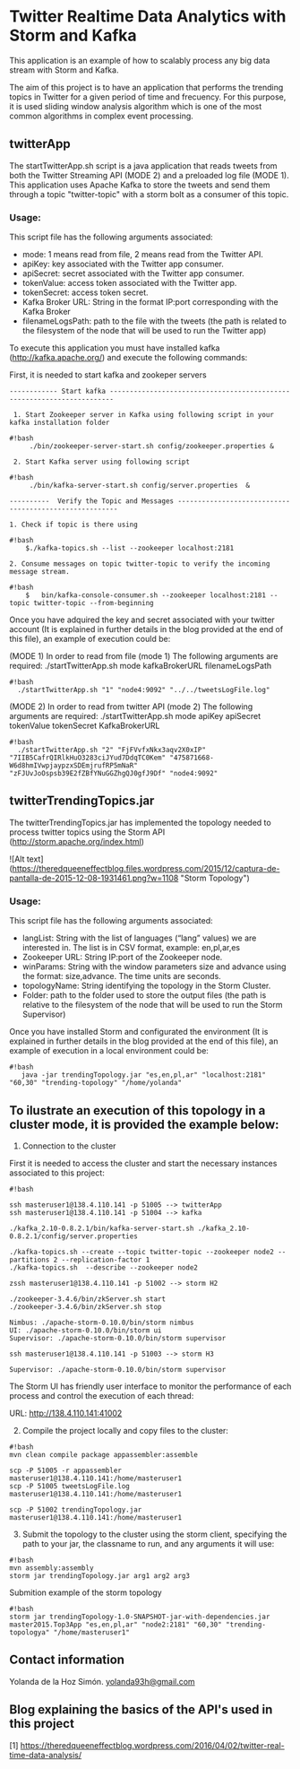 # Twitter Realtime Data Analytics with Storm and Kafka
   
This application is an example of how to scalably process any big data stream with Storm and Kafka. 

The aim of this project is to have an application that performs the trending topics in Twitter for a given period of time and frecuency. For this purpose, it is used sliding window analysis algorithm which is one of the most common algorithms in complex event processing.

## twitterApp

The startTwitterApp.sh script is a java application that reads tweets from both the Twitter Streaming API (MODE 2) and a preloaded log file (MODE 1). This application uses Apache Kafka to store the tweets and send them through a topic "twitter-topic" with a storm bolt as a consumer of this topic. 

### Usage:

This script file has the following arguments associated:

 * mode: 1 means read from file, 2 means read from the Twitter API.
 * apiKey: key associated with the Twitter app consumer.
 * apiSecret: secret associated with the Twitter app consumer.
 * tokenValue: access token associated with the Twitter app.
 * tokenSecret: access token secret.
 * Kafka Broker URL: String in the format IP:port corresponding with the Kafka Broker
 * filenameLogsPath: path to the file with the tweets (the path is related to the filesystem of the node that will be used to run the Twitter app)
  

To execute this application you must have installed kafka (http://kafka.apache.org/) and execute the following commands:

First, it is needed to start kafka and zookeper servers 

    ------------ Start kafka -----------------------------------------------------------------------
	
     1. Start Zookeeper server in Kafka using following script in your kafka installation folder  
```
#!bash
     ./bin/zookeeper-server-start.sh config/zookeeper.properties &
```
     2. Start Kafka server using following script 
```
#!bash
     ./bin/kafka-server-start.sh config/server.properties  &	
```

    ----------  Verify the Topic and Messages -------------------------------------------------------

    1. Check if topic is there using 
```
#!bash    
    $./kafka-topics.sh --list --zookeeper localhost:2181
```
    2. Consume messages on topic twitter-topic to verify the incoming message stream.
```
#!bash      
    $	bin/kafka-console-consumer.sh --zookeeper localhost:2181 --topic twitter-topic --from-beginning
```

Once you have adquired the key and secret associated with your twitter account (It is explained in further details in the blog provided at the end of this file), an example of execution could be:

(MODE 1) In order to read from file (mode 1) The following arguments are required: 
          ./startTwitterApp.sh mode kafkaBrokerURL  filenameLogsPath
 ```
#!bash  
   ./startTwitterApp.sh "1" "node4:9092" "../../tweetsLogFile.log" 
```
(MODE 2) In order to read from twitter API (mode 2) The following arguments are required:
          ./startTwitterApp.sh mode apiKey apiSecret tokenValue tokenSecret KafkaBrokerURL
 ```
#!bash  
   ./startTwitterApp.sh "2" "FjFVvfxNkx3aqv2X0xIP" "7IIB5CafrQIRlkHuO3283ciJYud7DdqTC0Kem" "475871668-W6d8hmIVwpjaypzxSDEmjrufRP5mNaR" "zFJUvJoOspsb39E2fZBfYNuGGZhgQJ0gfJ9Df" "node4:9092" 
```   


## twitterTrendingTopics.jar

The twitterTrendingTopics.jar has implemented the topology needed to process twitter topics using the Storm API (http://storm.apache.org/index.html)

![Alt text] (https://theredqueeneffectblog.files.wordpress.com/2015/12/captura-de-pantalla-de-2015-12-08-1931461.png?w=1108 "Storm Topology")

### Usage: 

This script file has the following arguments associated:

 * langList: String with the list of languages (“lang” values) we are interested in. The list is in CSV format, example: en,pl,ar,es
 * Zookeeper URL: String IP:port of the Zookeeper node.
 * winParams: String with the window parameters size and advance using the format: size,advance. The time units are seconds.
 * topologyName: String identifying the topology in the Storm Cluster.
 * Folder: path to the folder used to store the output files (the path is relative to the filesystem of the node that will be used to run the Storm Supervisor)


Once you have installed Storm and configurated the environment (It is explained in further details in the blog provided at the end of this file), an example of execution  in a local environment could be:

```
#!bash
   java -jar trendingTopology.jar "es,en,pl,ar" "localhost:2181" "60,30" "trending-topology" "/home/yolanda"
```


## To ilustrate an execution of this topology in a cluster mode, it is provided the example below:

1) Connection to the cluster 

First it is needed to access the cluster and start the necessary instances associated to this project:


```
#!bash

ssh masteruser1@138.4.110.141 -p 51005 --> twitterApp
ssh masteruser1@138.4.110.141 -p 51004 --> kafka

./kafka_2.10-0.8.2.1/bin/kafka-server-start.sh ./kafka_2.10-0.8.2.1/config/server.properties

./kafka-topics.sh --create --topic twitter-topic --zookeeper node2 --partitions 2 --replication-factor 1
./kafka-topics.sh  --describe --zookeeper node2  

zssh masteruser1@138.4.110.141 -p 51002 --> storm H2	

./zookeeper-3.4.6/bin/zkServer.sh start
./zookeeper-3.4.6/bin/zkServer.sh stop

Nimbus: ./apache-storm-0.10.0/bin/storm nimbus
UI: ./apache-storm-0.10.0/bin/storm ui
Supervisor: ./apache-storm-0.10.0/bin/storm supervisor

ssh masteruser1@138.4.110.141 -p 51003 --> storm H3

Supervisor: ./apache-storm-0.10.0/bin/storm supervisor

```
The Storm UI has friendly user interface to monitor the performance of each process and control the execution of each thread:




URL: http://138.4.110.141:41002

2) Compile the project locally and copy files to the cluster:

```
#!bash
mvn clean compile package appassembler:assemble

scp -P 51005 -r appassembler masteruser1@138.4.110.141:/home/masteruser1
scp -P 51005 tweetsLogFile.log masteruser1@138.4.110.141:/home/masteruser1

scp -P 51002 trendingTopology.jar masteruser1@138.4.110.141:/home/masteruser1

```

3) Submit the topology to the cluster using the storm client, specifying the path to your jar, the classname to run, and any arguments it will use:
```
#!bash
mvn assembly:assembly 
storm jar trendingTopology.jar arg1 arg2 arg3
```
Submition example of the storm topology
```
#!bash
storm jar trendingTopology-1.0-SNAPSHOT-jar-with-dependencies.jar master2015.Top3App "es,en,pl,ar" "node2:2181" "60,30" "trending-topologya" "/home/masteruser1"
```
## Contact information

Yolanda de la Hoz Simón. yolanda93h@gmail.com

## Blog explaining the basics of the API's used in this project

[1] https://theredqueeneffectblog.wordpress.com/2016/04/02/twitter-real-time-data-analysis/
